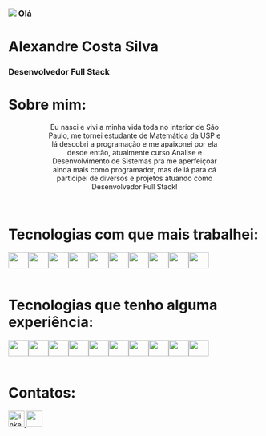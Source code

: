 <h3><img src="https://raw.githubusercontent.com/MartinHeinz/MartinHeinz/master/wave.gif"/> Olá </h3>

<div align="left">
  <h1>Alexandre Costa Silva</h1>
  <h3>Desenvolvedor Full Stack</h3>
</div>

<h1 align="left">Sobre mim:</h1>

<div align="center" style="width: 70%; margin-left:15%;">
  <p > Eu nasci e vivi a minha vida toda no interior de São Paulo, me tornei estudante de Matemática da USP e lá descobri a programação e me apaixonei por ela desde então, atualmente curso Analise e Desenvolvimento de Sistemas pra me aperfeiçoar ainda mais como programador, mas de lá para cá participei de diversos e projetos atuando como Desenvolvedor Full Stack!</p>
</div>

<br>
<h1 align="left">Tecnologias com que mais trabalhei:</h1>

<div align="left" style="display: flex">
  <img height="32" width="40" src="https://cdn.simpleicons.org/html5/white" />
  <img height="32" width="40" src="https://cdn.simpleicons.org/css3/white" />
  <img height="32" width="40" src="https://cdn.simpleicons.org/javascript/white" />
  <img height="32" width="40" src="https://cdn.simpleicons.org/typescript/white" />
  <img height="32" width="40" src="https://cdn.simpleicons.org/react/white" />
  <img height="32" width="40" src="https://cdn.simpleicons.org/express/white" />
  <img height="32" width="40" src="https://cdn.simpleicons.org/mongodb/white" />
  <img height="32" width="40" src="https://cdn.simpleicons.org/mysql/white" />
  <img height="32" width="40" src="https://cdn.simpleicons.org/postgresql/white" />
  <img height="32" width="40" src="https://cdn.simpleicons.org/styledcomponents/white" />
</div>
<br>

<h1 align="left">Tecnologias que tenho alguma experiência:</h1>

<div align="left" style="display: flex">
  <img height="32" width="40" src="https://cdn.simpleicons.org/python/white" />
  <img height="32" width="40" src="https://cdn.simpleicons.org/c/white" />
  <img height="32" width="40" src="https://cdn.simpleicons.org/r/white" />
  <img height="32" width="40" src="https://cdn.simpleicons.org/php/white" />
  <img height="32" width="40" src="https://cdn.simpleicons.org/c#/white" />
  <img height="32" width="40" src="https://cdn.simpleicons.org/dotnet/white" />
  <img height="32" width="40" src="https://cdn.simpleicons.org/tailwindcss/white" />
  <img height="32" width="40" src="https://cdn.simpleicons.org/jest/white" />
  <img height="32" width="40" src="https://cdn.simpleicons.org/docker/white" />
  <img height="32" width="40" src="https://cdn.simpleicons.org/amazonwebservices/white" />
</div>

<br>
<h1 align="left">Contatos:</h1>

<a href="https://www.linkedin.com/in/alexandrecsdev/" target="_blank">
  <img src="https://img.shields.io/static/v1?message=LinkedIn&logo=linkedin&label=&color=0077B5&logoColor=white&labelColor=&style=for-the-badge" height="32" alt="linkedin logo"  />
</a>

<a href = "mailto:alexandrecsdev@gmail.com">
  <img src="https://img.shields.io/badge/-Gmail-%23333?style=for-the-badge&logo=gmail&logoColor=white" target="_blank" height="32">
</a>

